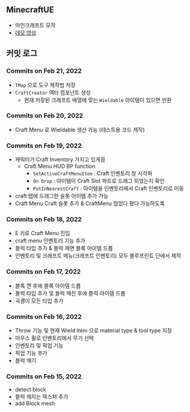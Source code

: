 ## MinecraftUE

- 마인크래프트 모작
- [데모 영상](https://youtu.be/7yRAWYkmaq8)


## 커밋 로그

### Commits on Feb 21, 2022

- `TMap` 으로 도구 제작법 저장
- `CraftCreator` 액터 컴포넌트 생성
    - 현재 저장된 크래프트 배열에 맞는 `Wieldable` 아이템이 있으면 반환

### Commits on Feb 20, 2022

- Craft Menu 로 Wieldable 생산 가능 (테스트용 코드 제작)

### Commits on Feb 19, 2022

- 캐릭터가 Craft Inventory 가지고 있게끔
    - Craft Menu HUD BP function
        - `SetActiveCraftMenuItem` : Craft 인벤토리 창 시각화
        - `On Drop` : 아이템이 Craft Slot 파트로 드래그 되었는지 확인
        - `PutInNearestCraft` : 아이템을 인벤토리에서 Craft 인벤토리로 이동
- craft 탭에 드래그한 슬롯 아이템 추가 가능
- Craft Menu Craft 슬롯 추가 & CraftMenu 접었다 폈다 가능하도록

### Commits on Feb 18, 2022

- E 키로 Craft Menu 진입
- craft menu 인벤토리 기능 추가
- 블럭 타입 추가 & 블럭 깨면 블록 아이템 드롭
- 인벤토리 및 크래프트 메뉴(크래프트 인벤토리) 모두 블루프린트 단에서 제작

### Commits on Feb 17, 2022

- 블록 깬 후에 블록 아이템 드롭
- 블럭 타입 추가 및 블럭 깨진 후에 블럭 아이템 드롭
- 곡괭이 모든 타입 추가 

### Commits on Feb 16, 2022

- Throw 기능 및 현재 Wield Item 으로 material type & tool type 지정
- 마우스 휠로 인벤토리에서 무기 선택
- 인벤토리 및 픽업 기능
- 픽업 기능 추가 
- 블럭 깨기

### Commits on Feb 15, 2022

- detect block
- 블럭 깨지는 텍스처 추가
- add Block mesh